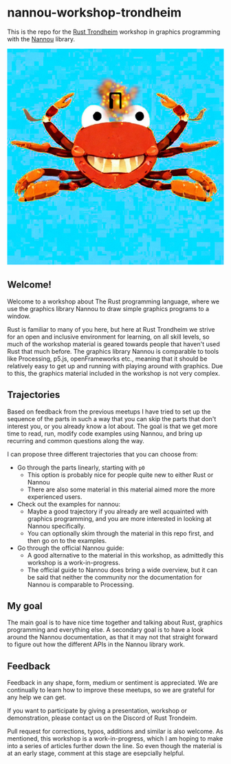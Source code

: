 # nannou-workshop-trondheim

This is the repo for the [Rust Trondheim](https://www.meetup.com/rust-trondheim/) workshop in graphics programming with the [Nannou](https://nannou.cc/) library.

![alt text](./images/HappyCrab1_inocean.jpg)

## Welcome!
Welcome to a workshop about The Rust programming language, where we use the graphics library Nannou to draw simple graphics programs to a window.

Rust is familiar to many of you here, but here at Rust Trondheim we strive for an open and inclusive environment for learning, on all skill levels, so much of the workshop material is geared towards people that haven't used Rust that much before.
The graphics library Nannou is comparable to tools like Processing, p5.js, openFrameworks etc., meaning that it should be relatively easy to get up and running with playing around with graphics.
Due to this, the graphics material included in the workshop is not very complex.

## Trajectories
Based on feedback from the previous meetups I have tried to set up the sequence of the parts in such a way that you can skip the parts that don't interest you, or you already know a lot about.
The goal is that we get more time to read, run, modify code examples using Nannou, and bring up recurring and common questions along the way.

I can propose three different trajectories that you can choose from:

- Go through the parts linearly, starting with `p0`
  - This option is probably nice for people quite new to either Rust or Nannou
  - There are also some material in this material aimed more the more experienced users.
- Check out the examples for nannou:
  - Maybe a good trajectory if you already are well acquainted with graphics programming, and you are more interested in looking at Nannou specifically.
  - You can optionally skim through the material in this repo first, and then go on to the examples.
- Go through the official Nannou guide:
  - A good alternative to the material in this workshop, as admittedly this workshop is a work-in-progress.
  - The official guide to Nannou does bring a wide overview, but it can be said that neither the community nor the documentation for Nannou is comparable to Processing.

## My goal
The main goal is to have nice time together and talking about Rust, graphics programming and everything else.
A secondary goal is to have a look around the Nannou documentation, as that it may not that straight forward to figure out how the different APIs in the Nannou library work.

## Feedback

Feedback in any shape, form, medium or sentiment is appreciated.
We are continually to learn how to improve these meetups, so we are grateful for any help we can get.

If you want to participate by giving a presentation, workshop or demonstration, please contact us on the Discord of Rust Trondeim.

Pull request for corrections, typos, additions and similar is also welcome.
As mentioned, this workshop is a work-in-progress, which I am hoping to make into a series of articles further down the line.
So even though the material is at an early stage, comment at this stage are esepcially helpful.



